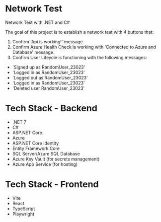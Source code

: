 # Network Test
Network Test with .NET and C#


The goal of this project is to establish a network test with 4 buttons that:

1. Confirm 'Api is working!' message.
2. Confirm Azure Health Check is working with 'Connected to Azure and Database' message.
3. Confirm User Lifeycle is functioning with the following messages:
 - 'Signed up as RandomUser_23023'
 - 'Logged in as RandomUser_23023'
 - 'Logged out as RandomUser_23023'
 - 'Logged in as RandomUser_23023'
 - 'Deleted user RandomUser_23023'


# Tech Stack - Backend

- .NET 7
- C#
- ASP.NET Core
- Azure
- ASP.NET Core Identity
- Entity Framework Core
- SQL Server/Azure SQL Database
- Azure Key Vault (for secrets management)
- Azure App Service (for hosting)

# Tech Stack - Frontend

- Vite
- React
- TypeScript
- Playwright
